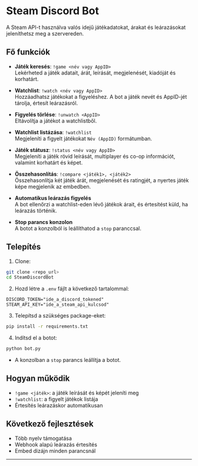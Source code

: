 # Steam Discord Bot

A Steam API-t használva valós idejű játékadatokat, árakat és leárazásokat jeleníthetsz meg a szervereden.

## Fő funkciók

- **Játék keresés**: `!game <név vagy AppID>`  
  Lekérheted a játék adatait, árát, leírását, megjelenését, kiadóját és korhatárt.

- **Watchlist**: `!watch <név vagy AppID>`  
  Hozzáadhatsz játékokat a figyeléshez. A bot a játék nevét és AppID-jét tárolja, értesít leárazásról.

- **Figyelés törlése**: `!unwatch <AppID>`  
  Eltávolítja a játékot a watchlistből.

- **Watchlist listázása**: `!watchlist`  
  Megjeleníti a figyelt játékokat `Név (AppID)` formátumban.

- **Játék státusz**: `!status <név vagy AppID>`  
  Megjeleníti a játék rövid leírását, multiplayer és co-op információt, valamint korhatárt és képet.

- **Összehasonlítás**: `!compare <játék1>, <játék2>`  
  Összehasonlítja két játék árát, megjelenését és ratingjét, a nyertes játék képe megjelenik az embedben.

- **Automatikus leárazás figyelés**  
  A bot ellenőrzi a watchlist-eden lévő játékok árait, és értesítést küld, ha leárazás történik.

- **Stop parancs konzolon**  
  A botot a konzolból is leállíthatod a `stop` paranccsal.

## Telepítés

1. Clone:

```bash
git clone <repo_url>
cd SteamDiscordBot
```

2. Hozd létre a `.env` fájlt a következő tartalommal:

```env
DISCORD_TOKEN="ide_a_discord_tokened"
STEAM_API_KEY="ide_a_steam_api_kulcsod"
```

3. Telepítsd a szükséges package-eket:

```bash
pip install -r requirements.txt
```

4. Indítsd el a botot:

```bash
python bot.py
```

- A konzolban a `stop` parancs leállítja a botot.

## Hogyan működik

- `!game <játék>`: a játék leírását és képét jeleníti meg
- `!watchlist`: a figyelt játékok listája
- Értesítés leárazáskor automatikusan

## Következő fejlesztések

- Több nyelv támogatása  
- Webhook alapú leárazás értesítés  
- Embed dizájn minden parancsnál

---

